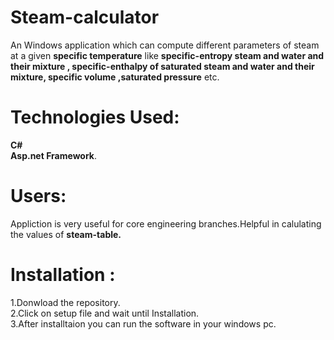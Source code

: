 
# Steam-calculator 
   An Windows application which can compute different parameters of steam at a given <b>specific temperature</b> like <b>specific-entropy steam and water and their mixture , specific-enthalpy of saturated steam and water and their mixture, specific volume ,saturated pressure</b> etc.
   
# Technologies Used:
   <b>C#</b></br>
   <b>Asp.net Framework</b>.
# Users: 
   Appliction is very useful for core engineering branches.Helpful in calulating the values of <b>steam-table.</b>
  
# Installation :
  1.Donwload the repository.</br>
  2.Click on setup file and wait until Installation.</br>
  3.After installtaion you can run the software in your windows pc.
  
  

